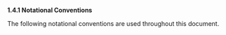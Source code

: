 **1.4.1 Notational Conventions**

 

The following notational conventions are used throughout this document. 

